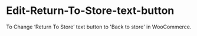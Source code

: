 # Edit-Return-To-Store-text-button
To Change ‘Return To Store’ text button to 'Back to store' in WooCommerce.
